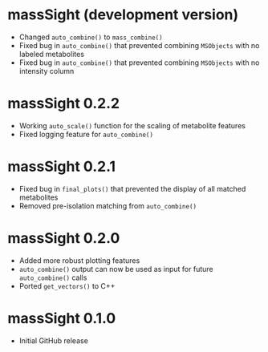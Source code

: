 # massSight (development version)

* Changed `auto_combine()` to `mass_combine()`
* Fixed bug in `auto_combine()` that prevented combining `MSObjects` with no labeled metabolites
* Fixed bug in `auto_combine()` that prevented combining `MSObjects` with no intensity column

# massSight 0.2.2

* Working `auto_scale()` function for the scaling of metabolite features
* Fixed logging feature for `auto_combine()`

# massSight 0.2.1

* Fixed bug in `final_plots()` that prevented the display of all matched metabolites
* Removed pre-isolation matching from `auto_combine()`

# massSight 0.2.0

* Added more robust plotting features
* `auto_combine()` output can now be used as input for future `auto_combine()` calls
* Ported `get_vectors()` to C++

# massSight 0.1.0

* Initial GitHub release
